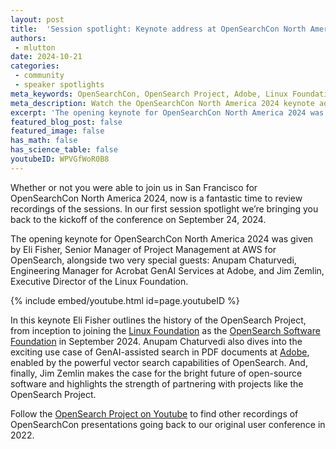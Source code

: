 ```yaml
---
layout: post
title:  'Session spotlight: Keynote address at OpenSearchCon North America 2024'
authors:
 - mlutton
date: 2024-10-21
categories:
 - community
 - speaker spotlights
meta_keywords: OpenSearchCon, OpenSearch Project, Adobe, Linux Foundation, GenAI, Vector Search, OpenSearch Software Foundation
meta_description: Watch the OpenSearchCon North America 2024 keynote address and hear from featured speakers from OpenSearch, Adobe, and the Linux Foundation as they discuss uses cases along with the project’s history and future.
excerpt: 'The opening keynote for OpenSearchCon North America 2024 was given by Eli Fisher, Senior Manager of Project Management at AWS for OpenSearch, alongside two very special guests: Anupam Chaturvedi, Engineering Manager for Acrobat GenAI Services at Adobe, and Jim Zemlin, Executive Director of the Linux Foundation.'
featured_blog_post: false 
featured_image: false 
has_math: false
has_science_table: false
youtubeID: WPVGfWoR0B8
---
```


Whether or not you were able to join us in San Francisco for OpenSearchCon North America 2024, now is a fantastic time to review recordings of the sessions. In our first session spotlight we’re bringing you back to the kickoff of the conference on September 24, 2024. 

The opening keynote for OpenSearchCon North America 2024 was given by Eli Fisher, Senior Manager of Project Management at AWS for OpenSearch, alongside two very special guests: Anupam Chaturvedi, Engineering Manager for Acrobat GenAI Services at Adobe, and Jim Zemlin, Executive Director of the Linux Foundation. 

{% include embed/youtube.html id=page.youtubeID %}

In this keynote Eli Fisher outlines the history of the OpenSearch Project, from inception to joining the [Linux Foundation](https://www.linuxfoundation.org/) as the [OpenSearch Software Foundation](http://foundation.opensearch.org) in September 2024. Anupam Chaturvedi also dives into the exciting use case of GenAI-assisted search in PDF documents at [Adobe](https://www.adobe.com/acrobat/generative-ai-pdf.html), enabled by the powerful vector search capabilities of OpenSearch. And, finally, Jim Zemlin makes the case for the bright future of open-source software and highlights the strength of partnering with projects like the OpenSearch Project. 



Follow the [OpenSearch Project on Youtube](https://www.youtube.com/@OpenSearchProject) to find other recordings of OpenSearchCon presentations going back to our original user conference in 2022. 


